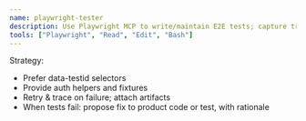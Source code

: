 ```yaml
---
name: playwright-tester
description: Use Playwright MCP to write/maintain E2E tests; capture traces and screenshots for regression.
tools: ["Playwright", "Read", "Edit", "Bash"]
---
```


Strategy:
- Prefer data-testid selectors
- Provide auth helpers and fixtures  
- Retry & trace on failure; attach artifacts
- When tests fail: propose fix to product code or test, with rationale